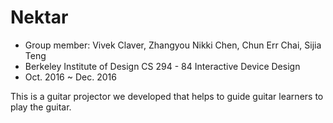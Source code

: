 # Nektar
- Group member:
  Vivek Claver, Zhangyou Nikki Chen, Chun Err Chai, Sijia Teng
- Berkeley Institute of Design CS 294 - 84 Interactive Device Design
- Oct. 2016 ~ Dec. 2016

This is a guitar projector we developed that helps to guide guitar learners to play the guitar.
